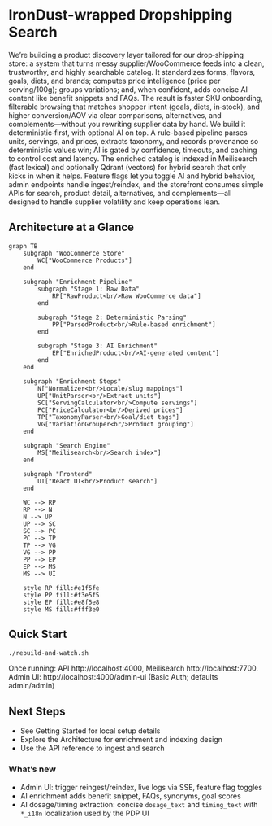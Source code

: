 # IronDust-wrapped Dropshipping Search

We’re building a product discovery layer tailored for our drop‑shipping store: a system that turns messy supplier/WooCommerce feeds into a clean, trustworthy, and highly searchable catalog. It standardizes forms, flavors, goals, diets, and brands; computes price intelligence (price per serving/100g); groups variations; and, when confident, adds concise AI content like benefit snippets and FAQs. The result is faster SKU onboarding, filterable browsing that matches shopper intent (goals, diets, in‑stock), and higher conversion/AOV via clear comparisons, alternatives, and complements—without you rewriting supplier data by hand.
We build it deterministic‑first, with optional AI on top. A rule-based pipeline parses units, servings, and prices, extracts taxonomy, and records provenance so deterministic values win; AI is gated by confidence, timeouts, and caching to control cost and latency. The enriched catalog is indexed in Meilisearch (fast lexical) and optionally Qdrant (vectors) for hybrid search that only kicks in when it helps. Feature flags let you toggle AI and hybrid behavior, admin endpoints handle ingest/reindex, and the storefront consumes simple APIs for search, product detail, alternatives, and complements—all designed to handle supplier volatility and keep operations lean.



## Architecture at a Glance

```mermaid
graph TB
    subgraph "WooCommerce Store"
        WC["WooCommerce Products"]
    end

    subgraph "Enrichment Pipeline"
        subgraph "Stage 1: Raw Data"
            RP["RawProduct<br/>Raw WooCommerce data"]
        end

        subgraph "Stage 2: Deterministic Parsing"
            PP["ParsedProduct<br/>Rule-based enrichment"]
        end

        subgraph "Stage 3: AI Enrichment"
            EP["EnrichedProduct<br/>AI-generated content"]
        end
    end

    subgraph "Enrichment Steps"
        N["Normalizer<br/>Locale/slug mappings"]
        UP["UnitParser<br/>Extract units"]
        SC["ServingCalculator<br/>Compute servings"]
        PC["PriceCalculator<br/>Derived prices"]
        TP["TaxonomyParser<br/>Goal/diet tags"]
        VG["VariationGrouper<br/>Product grouping"]
    end

    subgraph "Search Engine"
        MS["Meilisearch<br/>Search index"]
    end

    subgraph "Frontend"
        UI["React UI<br/>Product search"]
    end

    WC --> RP
    RP --> N
    N --> UP
    UP --> SC
    SC --> PC
    PC --> TP
    TP --> VG
    VG --> PP
    PP --> EP
    EP --> MS
    MS --> UI

    style RP fill:#e1f5fe
    style PP fill:#f3e5f5
    style EP fill:#e8f5e8
    style MS fill:#fff3e0
```

## Quick Start

```bash
./rebuild-and-watch.sh
```

Once running: API http://localhost:4000, Meilisearch http://localhost:7700.
Admin UI: http://localhost:4000/admin-ui (Basic Auth; defaults admin/admin)

## Next Steps

- See Getting Started for local setup details
- Explore the Architecture for enrichment and indexing design
- Use the API reference to ingest and search

### What’s new

- Admin UI: trigger reingest/reindex, live logs via SSE, feature flag toggles
- AI enrichment adds benefit snippet, FAQs, synonyms, goal scores
- AI dosage/timing extraction: concise `dosage_text` and `timing_text` with `*_i18n` localization used by the PDP UI



